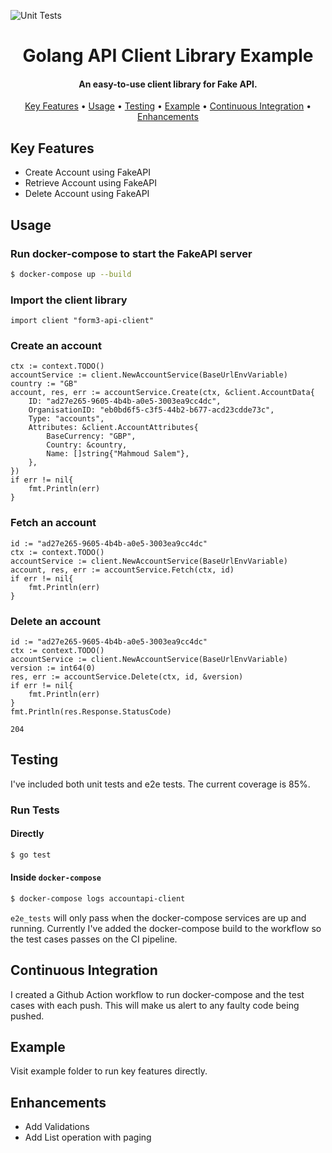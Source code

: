![Unit Tests](https://github.com/mahsayedsalem/form3-api-client/actions/workflows/push.yml/badge.svg)

<h1 align="center">
  Golang API Client Library Example
</h1>

<h4 align="center">An easy-to-use client library for Fake API.</h4>

<p align="center">
  <a href="#key-features">Key Features</a> •
  <a href="#usage">Usage</a> •
  <a href="#testing">Testing</a> •
  <a href="#example">Example</a> •
  <a href="#continuous-integration">Continuous Integration</a> •
  <a href="#enhancements">Enhancements</a>
</p>

## Key Features

* Create Account using FakeAPI
* Retrieve Account using FakeAPI
* Delete Account using FakeAPI

## Usage

### Run docker-compose to start the FakeAPI server

```sh
$ docker-compose up --build
```

### Import the client library

```
import client "form3-api-client"
```

### Create an account

```
ctx := context.TODO()
accountService := client.NewAccountService(BaseUrlEnvVariable)
country := "GB"
account, res, err := accountService.Create(ctx, &client.AccountData{
	ID: "ad27e265-9605-4b4b-a0e5-3003ea9cc4dc",
	OrganisationID: "eb0bd6f5-c3f5-44b2-b677-acd23cdde73c",
	Type: "accounts",
	Attributes: &client.AccountAttributes{
		BaseCurrency: "GBP",
		Country: &country,
		Name: []string{"Mahmoud Salem"},
	},
})
if err != nil{
	fmt.Println(err)
}
```

### Fetch an account
```
id := "ad27e265-9605-4b4b-a0e5-3003ea9cc4dc"
ctx := context.TODO()
accountService := client.NewAccountService(BaseUrlEnvVariable)
account, res, err := accountService.Fetch(ctx, id)
if err != nil{
	fmt.Println(err)
}
```

### Delete an account
```
id := "ad27e265-9605-4b4b-a0e5-3003ea9cc4dc"
ctx := context.TODO()
accountService := client.NewAccountService(BaseUrlEnvVariable)
version := int64(0)
res, err := accountService.Delete(ctx, id, &version)
if err != nil{
	fmt.Println(err)
}
fmt.Println(res.Response.StatusCode)
```

```bigquery
204
```

## Testing
I've included both unit tests and e2e tests. The current coverage is 85%.

### Run Tests

#### Directly
```sh
$ go test
```

#### Inside `docker-compose`
```sh
$ docker-compose logs accountapi-client
```

`e2e_tests` will only pass when the docker-compose services are up and running. Currently I've added the docker-compose build to the workflow so the test cases passes on the CI pipeline.

## Continuous Integration
I created a Github Action workflow to run docker-compose and the test cases with each push. This will make us alert to any faulty code being pushed.

## Example

Visit example folder to run key features directly.

## Enhancements

* Add Validations
* Add List operation with paging
